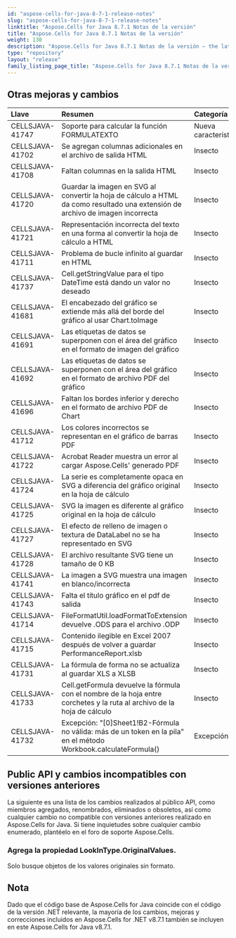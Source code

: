 ```yaml
---
id: "aspose-cells-for-java-8-7-1-release-notes"
slug: "aspose-cells-for-java-8-7-1-release-notes"
linktitle: "Aspose.Cells for Java 8.7.1 Notas de la versión"
title: "Aspose.Cells for Java 8.7.1 Notas de la versión"
weight: 130
description: "Aspose.Cells for Java 8.7.1 Notas de la versión – the latest updates and fixes."
type: "repository"
layout: "release"
family_listing_page_title: "Aspose.Cells for Java 8.7.1 Notas de la versión"
---
```

## **Otras mejoras y cambios**

|**Llave** |**Resumen** |**Categoría** |
|:- |:- |:- |
|CELLSJAVA-41747 | Soporte para calcular la función FORMULATEXTO|Nueva caracteristica|
|CELLSJAVA-41702 | Se agregan columnas adicionales en el archivo de salida HTML| Insecto|
|CELLSJAVA-41708 | Faltan columnas en la salida HTML| Insecto|
|CELLSJAVA-41720 | Guardar la imagen en SVG al convertir la hoja de cálculo a HTML da como resultado una extensión de archivo de imagen incorrecta| Insecto|
|CELLSJAVA-41721 | Representación incorrecta del texto en una forma al convertir la hoja de cálculo a HTML| Insecto|
|CELLSJAVA-41711 | Problema de bucle infinito al guardar en HTML| Insecto|
|CELLSJAVA-41737 | Cell.getStringValue para el tipo DateTime está dando un valor no deseado| Insecto|
|CELLSJAVA-41681 |El encabezado del gráfico se extiende más allá del borde del gráfico al usar Chart.toImage| Insecto|
|CELLSJAVA-41691 | Las etiquetas de datos se superponen con el área del gráfico en el formato de imagen del gráfico| Insecto|
|CELLSJAVA-41692 | Las etiquetas de datos se superponen con el área del gráfico en el formato de archivo PDF del gráfico| Insecto|
|CELLSJAVA-41696 | Faltan los bordes inferior y derecho en el formato de archivo PDF de Chart| Insecto|
|CELLSJAVA-41712 | Los colores incorrectos se representan en el gráfico de barras PDF| Insecto|
|CELLSJAVA-41722 | Acrobat Reader muestra un error al cargar Aspose.Cells' generado PDF| Insecto|
|CELLSJAVA-41724 | La serie es completamente opaca en SVG a diferencia del gráfico original en la hoja de cálculo| Insecto|
|CELLSJAVA-41725 | SVG la imagen es diferente al gráfico original en la hoja de cálculo| Insecto|
|CELLSJAVA-41727 | El efecto de relleno de imagen o textura de DataLabel no se ha representado en SVG| Insecto|
|CELLSJAVA-41728 | El archivo resultante SVG tiene un tamaño de 0 KB| Insecto|
|CELLSJAVA-41741 | La imagen a SVG muestra una imagen en blanco/incorrecta| Insecto|
|CELLSJAVA-41743 | Falta el título gráfico en el pdf de salida| Insecto|
|CELLSJAVA-41714 | FileFormatUtil.loadFormatToExtension devuelve .ODS para el archivo .ODP| Insecto|
|CELLSJAVA-41715 |Contenido ilegible en Excel 2007 después de volver a guardar PerformanceReport.xlsb| Insecto|
|CELLSJAVA-41731 | La fórmula de forma no se actualiza al guardar XLS a XLSB| Insecto|
|CELLSJAVA-41733 | Cell.getFormula devuelve la fórmula con el nombre de la hoja entre corchetes y la ruta al archivo de la hoja de cálculo| Insecto|
|CELLSJAVA-41732 | Excepción: "[0]Sheet1!B2-Fórmula no válida: más de un token en la pila" en el método Workbook.calculateFormula()| Excepción|
## **Public API y cambios incompatibles con versiones anteriores**
La siguiente es una lista de los cambios realizados al público API, como miembros agregados, renombrados, eliminados o obsoletos, así como cualquier cambio no compatible con versiones anteriores realizado en Aspose.Cells for Java. Si tiene inquietudes sobre cualquier cambio enumerado, plantéelo en el foro de soporte Aspose.Cells.
### **Agrega la propiedad LookInType.OriginalValues.**
Solo busque objetos de los valores originales sin formato.
## **Nota**
Dado que el código base de Aspose.Cells for Java coincide con el código de la versión .NET relevante, la mayoría de los cambios, mejoras y correcciones incluidos en Aspose.Cells for .NET v8.7.1 también se incluyen en este Aspose.Cells for Java v8.7.1.
